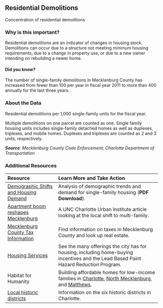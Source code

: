 ## Residential Demolitions
Concentration of residential demolitions

### Why is this important?
Residential demolitions are an indicator of changes in housing stock. Demolitions can occur due to a structure not meeting minimum housing requirements, due to a change in property use, or due to a new owner intending on rebuilding a newer home.  

#### Did you know?
The number of single-family demolitions in Mecklenburg County has increased from fewer than 100 per year in fiscal year 2011 to more than 400 annually for the last three years. 

### About the Data
Residential demolitions per 1,000 single-family units for the fiscal year. 

Multiple demolitions on one parcel are counted as one. Single family housing units includes single-family detached homes as well as duplexes, triplexes, and mobile homes. Duplexes and triplexes are counted as 2 and 3 units, respectively. 

_**Source**: Mecklenburg County Code Enforcement; Charlotte Department of Transportation_

### Additional Resources
| Resource | Learn More and Take Action | 
|:--- | :--- |
|[Demographic Shifts and Housing Demand](http://www.kansascityfed.org/publicat/econrev/pdf/13q4Rappaport.pdf) |Analysis of demographic trends and demand for single-family housing (**PDF Download**).
|[Apartment boom reshapes Mecklenburg](http://ui.uncc.edu/story/charlotte-nc-multifamily-development-2012) |A UNC Charlotte Urban Institute article looking at the local shift to multi-family.
|[Mecklenburg County Tax Information](https://www.mecknc.gov/taxes/pages/default.aspx) | Find information on taxes in Mecklenburg County and look up real estate.
|[Housing Services](http://charlottenc.gov/NBS/Housing/Pages/default.aspx) |See the many offerings the city has for housing, including home-buying incentives and the Lead Based Paint Hazard Reduction Program.
|Habitat for Humanity|Building affordable homes for low-income families in [Charlotte](http://www.habitatcharlotte.org/), [North Mecklenburg](http://www.ourtownshabitat.org/), and [Matthews](http://www.habitatmatthews.org/).
|[Local historic districts](http://charlottenc.gov/planning/HistoricDistricts) | Information on the six historic districts in Charlotte.